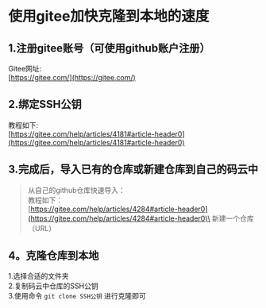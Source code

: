 # 使用gitee加快克隆到本地的速度

## 1.注册gitee账号（可使用github账户注册）

Gitee网址:\
[https://gitee.com/](https://gitee.com/)

## 2.绑定SSH公钥

教程如下:\
[https://gitee.com/help/articles/4181#article-header0](https://gitee.com/help/articles/4181#article-header0)

## 3.完成后，导入已有的仓库或新建仓库到自己的码云中

>从自己的github仓库快速导入：\
教程如下：\
>[https://gitee.com/help/articles/4284#article-header0](https://gitee.com/help/articles/4284#article-header0)\
>新建一个仓库（URL）

## 4。克隆仓库到本地

1.选择合适的文件夹\
2.复制码云中仓库的SSH公钥\
3.使用命令 `git clone SSH公钥` 进行克隆即可
